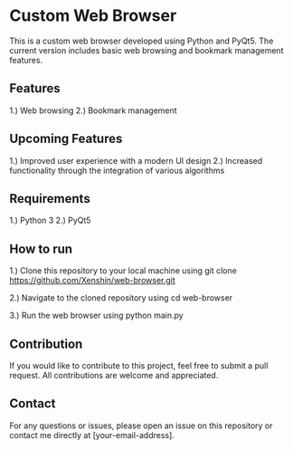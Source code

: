# Custom Web Browser

This is a custom web browser developed using Python and PyQt5. The current version includes basic web browsing and bookmark management features.

## Features
  1.) Web browsing
  2.) Bookmark management
  
## Upcoming Features
  1.) Improved user experience with a modern UI design
  2.) Increased functionality through the integration of various algorithms
  
## Requirements
  1.) Python 3
  2.) PyQt5
  
  
## How to run
  1.) Clone this repository to your local machine using git clone https://github.com/Xenshin/web-browser.git
  
  2.) Navigate to the cloned repository using cd web-browser
  
  3.) Run the web browser using python main.py
  
## Contribution
If you would like to contribute to this project, feel free to submit a pull request. All contributions are welcome and appreciated.

## Contact
For any questions or issues, please open an issue on this repository or contact me directly at [your-email-address].
